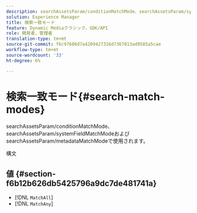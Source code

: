 ```yaml
---
description: searchAssetsParam/conditionMatchMode、searchAssetsParam/systemFieldMatchModeおよびsearchAssetsParam/metadataMatchModeで使用されます。
solution: Experience Manager
title: 検索一致モード
feature: Dynamic Mediaクラシック，SDK/API
role: 開発者，管理者
translation-type: tm+mt
source-git-commit: f6c97606d7a4209427316d7367013ad9585a5cae
workflow-type: tm+mt
source-wordcount: '33'
ht-degree: 6%

---
```



# 検索一致モード{#search-match-modes}

searchAssetsParam/conditionMatchMode、searchAssetsParam/systemFieldMatchModeおよびsearchAssetsParam/metadataMatchModeで使用されます。

構文

## 値 {#section-f6b12b626db5425796a9dc7de481741a}

* [!DNL `MatchAll`]
* [!DNL `MatchAny`]

